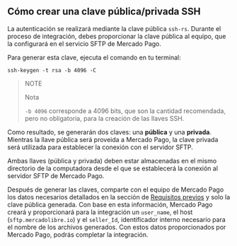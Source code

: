 ## Cómo crear una clave pública/privada SSH

La autenticación se realizará mediante la clave pública `ssh-rs`. Durante el proceso de integración, debes proporcionar la clave pública al equipo, que la configurará en el servicio SFTP de Mercado Pago. 

Para generar esta clave, ejecuta el comando en tu terminal:

```
ssh-keygen -t rsa -b 4096 -C
```

> NOTE
>
> Nota
>
> `-b 4096` corresponde a 4096 bits, que son la cantidad recomendada, pero no obligatoria, para la creación de las llaves SSH.

Como resultado, se generarán dos claves: una **pública** y una **privada**. Mientras la llave pública será proveida a Mercado Pago, la clave privada será utilizada para establecer la conexión con el servidor SFTP.

Ambas llaves (pública y privada) deben estar almacenadas en el mismo directorio de la computadora desde el que se establecerá la conexión al servidor SFTP de Mercado Pago.

Después de generar las claves, comparte con el equipo de Mercado Pago los datos necesarios detallados en la sección de [Requisitos previos]() y solo la clave pública generada. 
Con base en esta información, Mercado Pago creará y proporcionará para la integración un `user_name`, el host (`sftp.mercadolibre.io`) y el `seller_Id`, identificador interno necesario para el nombre de los archivos generados. Con estos datos proporcionados por Mercado Pago, podrás completar la integración.